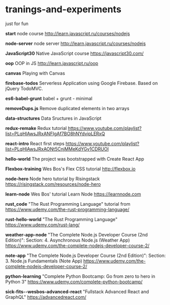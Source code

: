 # tranings-and-experiments

just for fun

**start**
node course http://learn.javascript.ru/courses/nodejs

**node-server**
node server http://learn.javascript.ru/courses/nodejs

**JavaScript30**
Native JavaScript course https://javascript30.com/

**oop**
OOP in JS http://learn.javascript.ru/oop

**canvas**
Playing with Canvas

**firebase-todos**
Serverless Application using Google Firebase. Based on jQuery TodoMVC.

**es6-babel-grunt**
babel + grunt - minimal

**removeDups.js**
Remove duplicated elements in two arrays

**data-structures**
Data Sructures in JavaScript

**redux-remake**
Redux tutorial https://www.youtube.com/playlist?list=PLqHlAwsJRxANFIgAf7BO8hNYdvipLERxQ

**react-intro**
React first steps https://www.youtube.com/playlist?list=PLqHlAwsJRxAONt5CnjMMeKdYGv1CDRUOl

**hello-world**
The project was bootstrapped with Create React App

**Flexbox-training**
Wes Bos's Flex CSS tutorial http://flexbox.io

**node-hero**
Node hero tutorial by Risingstack https://risingstack.com/resources/node-hero

**learn-node**
Wes Bos' tutorial Learn Node https://learnnode.com

**rust_code**
"The Rust Programming Language" tutorial from https://www.udemy.com/the-rust-programming-language/

**rust-hello-world**
"The Rust Programming Language" https://www.udemy.com/rust-lang/

**weather-app-node**
"The Complete Node.js Developer Course (2nd Edition)": Section: 4. Asynchronous Node.js (Weather App) https://www.udemy.com/the-complete-nodejs-developer-course-2/

**note-app**
"The Complete Node.js Developer Course (2nd Edition)": Section: 3. Node.js Fundamentals (Note App) https://www.udemy.com/the-complete-nodejs-developer-course-2/

**python-learning**
"Complete Python Bootcamp: Go from zero to hero in Python 3" https://www.udemy.com/complete-python-bootcamp/

**sick-fits--wesbos-advanced-react**
"Fullstack Advanced React and GraphQL"
https://advancedreact.com/
